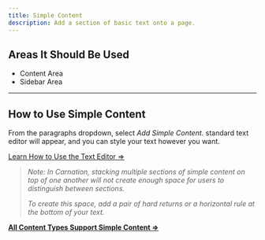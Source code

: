 ```yaml
---
title: Simple Content
description: Add a section of basic text onto a page.
---
```


## Areas It Should Be Used

* Content Area
* Sidebar Area

---

## How to Use Simple Content
From the paragraphs dropdown, select *Add Simple Content*. standard text editor will appear, and you can style your text however you want.

[Learn How to Use the Text Editor ⇒](../../text-editor)

> *Note: In Carnation, stacking multiple sections of simple content on top of one another will not create enough space for users to distinguish between sections.*
>
> *To create this space, add a pair of hard returns or a horizontal rule at the bottom of your text.*

**[All Content Types Support Simple Content ⇒](../../content-types)**
